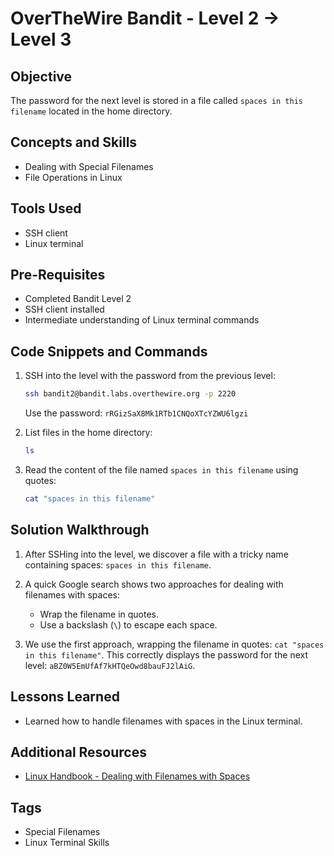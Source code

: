 # OverTheWire Bandit - Level 2 → Level 3

## Objective

The password for the next level is stored in a file called `spaces in this filename` located in the home directory.

## Concepts and Skills

- Dealing with Special Filenames
- File Operations in Linux

## Tools Used

- SSH client
- Linux terminal

## Pre-Requisites

- Completed Bandit Level 2
- SSH client installed
- Intermediate understanding of Linux terminal commands

## Code Snippets and Commands

1. SSH into the level with the password from the previous level:
    ```bash
    ssh bandit2@bandit.labs.overthewire.org -p 2220
    ```
   Use the password: `rRGizSaX8Mk1RTb1CNQoXTcYZWU6lgzi`

2. List files in the home directory:
    ```bash
    ls
    ```

3. Read the content of the file named `spaces in this filename` using quotes:
    ```bash
    cat "spaces in this filename"
    ```

## Solution Walkthrough

1. After SSHing into the level, we discover a file with a tricky name containing spaces: `spaces in this filename`.

2. A quick Google search shows two approaches for dealing with filenames with spaces:
    - Wrap the filename in quotes.
    - Use a backslash (`\`) to escape each space.

3. We use the first approach, wrapping the filename in quotes: `cat "spaces in this filename"`. This correctly displays the password for the next level: `aBZ0W5EmUfAf7kHTQeOwd8bauFJ2lAiG`.

## Lessons Learned

- Learned how to handle filenames with spaces in the Linux terminal.

## Additional Resources

- [Linux Handbook - Dealing with Filenames with Spaces](https://linuxhandbook.com/filename-spaces-linux/)

## Tags

- Special Filenames
- Linux Terminal Skills
